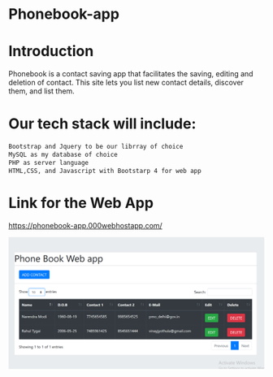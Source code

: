 # Phonebook-app

# Introduction

Phonebook is a contact saving app that facilitates the saving, editing and deletion of contact. This site lets you list new  contact details, discover them, and list them.


# Our tech stack will include:

    Bootstrap and Jquery to be our librray of choice
    MySQL as my database of choice
    PHP as server language
    HTML,CSS, and Javascript with Bootstarp 4 for web app

# Link for the Web App

https://phonebook-app.000webhostapp.com/

<img src="images/home.png" height="60%" width="100%">
